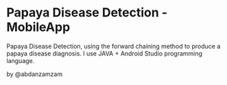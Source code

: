 # Papaya Disease Detection - MobileApp
Papaya Disease Detection, using the forward chaining method to produce a papaya disease diagnosis. I use JAVA + Android Studio programming language.

by @abdanzamzam